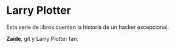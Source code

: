 # Larry Plotter

Esta serie de libros cuentan la historia de un hacker excepcional.

**Zaide**, git y Larry Plotter fan.
